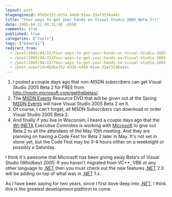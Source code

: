 ```yaml
---
layout: post
blogengineid: 45d5e352-d33a-4468-91aa-33af3336a4ec
title: "Four ways to get your hands on Visual Studio 2005 Beta 2!!"
date: 2005-04-22 00:31:00 -0500
comments: true
published: true
categories: ["Tools"]
tags: ["General"]
redirect_from: 
  - /post/2005/04/22/Four-ways-to-get-your-hands-on-Visual-Studio-2005-Beta-2!!.aspx
  - /post/2005/04/22/Four-ways-to-get-your-hands-on-Visual-Studio-2005-Beta-2!!
  - /post/2005/04/22/four-ways-to-get-your-hands-on-visual-studio-2005-beta-2!!
  - /post.aspx?id=45d5e352-d33a-4468-91aa-33af3336a4ec
---
```


<OL>
<LI>I posted a couple days ago that non-MSDN subscribers can get Visual Studio 2005 Beta 2 for FREE from <A href="http://msdn.microsoft.com/getthebetas/">http://msdn.microsoft.com/getthebetas/</A>. 
<LI>The <A title="MSDN Events" href="http://msdnevents.com/" target=_blank>MSDN Events</A> Resource DVD that will be given out at the Spring <A title="MSDN Events" href="http://msdnevents.com/" target=_blank>MSDN Events</A> will have Visual Studio 2005 Beta 2 on it. 
<LI>Of course, I can't forget, all MSDN Subscribers can download or order Visual Studio 2005 Beta 2. 
<LI>And finally if you live in Wisconsin; I heard a couple days ago that the <A title="Wisconsin .NET Users Group" href="http://wi-ineta.org/" target=_blank>WI-INETA</A> Executive Commitee is working with <A title=Microsoft href="http://microsoft.com/" target=_blank>Microsoft</A> to give out Beta 2 to all the attendees of the May 10th meeting. And they are planning on having a Code Fest for Beta 2 later in May. It's not set in stone yet, but the Code Fest may be 3-4 hours either on a weeknight or possibly a Saturday.</LI></OL>

I think it's awesome that Microsoft has been giving away Beta's of Visual Studio (Whidbey) 2005. If you haven't migrated from VC++, VB6 or any other language to <A title=.NET href="http://www.microsoft.com/net/" target=_blank>.NET</A> then you must check out the new features <A title=.NET href="http://www.microsoft.com/net/" target=_blank>.NET</A> 2.0 will be adding on top of what was in <A title=.NET href="http://www.microsoft.com/net/" target=_blank>.NET</A> 1.x.

As I have been saying for two years, since I first dove deep into <A title=.NET href="http://www.microsoft.com/net/" target=_blank>.NET</A>, I think this is the greatest development platform to come.
